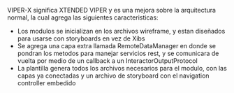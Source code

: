 VIPER-X  significa XTENDED VIPER y es una mejora sobre la arquitectura normal, la cual agrega las siguientes caracteristicas:

- Los modulos se inicializan en los archivos wireframe, y estan diseñados para usarse con storyboards en vez de Xibs
- Se agrega una capa extra llamada RemoteDataManager en donde se pondran los metodos para manejar servicios rest, y se comunicara de vuelta por medio de un callback a un InteractorOutputProtocol
 - La plantilla genera todos los archivos necesarios para el modulo, con las capas ya conectadas y un archivo de storyboard con el navigation controller embedido
